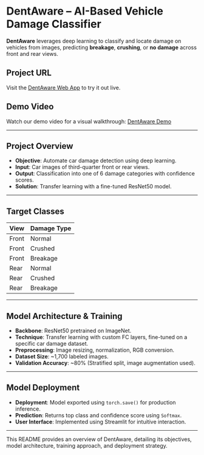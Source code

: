 # DentAware – AI-Based Vehicle Damage Classifier

**DentAware** leverages deep learning to classify and locate damage on vehicles from images, predicting **breakage**, **crushing**, or **no damage** across front and rear views.

## Project URL
Visit the [DentAware Web App](https://dentaware.streamlit.app) to try it out live.

## Demo Video
Watch our demo video for a visual walkthrough: [DentAware Demo](https://github.com/user-attachments/assets/af9c2c2e-31dd-476c-85b8-3c0d03976edc)

---

## Project Overview

- **Objective**: Automate car damage detection using deep learning.
- **Input**: Car images of third-quarter front or rear views.
- **Output**: Classification into one of 6 damage categories with confidence scores.
- **Solution**: Transfer learning with a fine-tuned ResNet50 model.

---

## Target Classes

| View        | Damage Type  |
|-------------|--------------|
| Front       | Normal       |
| Front       | Crushed      |
| Front       | Breakage     |
| Rear        | Normal       |
| Rear        | Crushed      |
| Rear        | Breakage     |

---

## Model Architecture & Training

- **Backbone**: ResNet50 pretrained on ImageNet.
- **Technique**: Transfer learning with custom FC layers, fine-tuned on a specific car damage dataset.
- **Preprocessing**: Image resizing, normalization, RGB conversion.
- **Dataset Size**: ~1,700 labeled images.
- **Validation Accuracy**: ~80% (Stratified split, image augmentation used).

---

## Model Deployment

- **Deployment**: Model exported using `torch.save()` for production inference.
- **Prediction**: Returns top class and confidence score using `Softmax`.
- **User Interface**: Implemented using Streamlit for intuitive interaction.

---

This README provides an overview of DentAware, detailing its objectives, model architecture, training approach, and deployment strategy.
